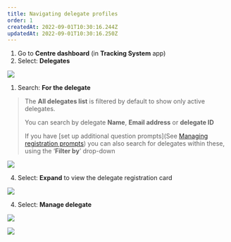 ```yaml
---
title: Navigating delegate profiles
order: 1
createdAt: 2022-09-01T10:30:16.244Z
updatedAt: 2022-09-01T10:30:16.250Z
---
```

1. Go to **Centre dashboard** (in **Tracking System** app) 
2. Select: **Delegates**​

![](/img/ad-5-01-Navigating-profiles.jpg)

1. Search: **For the delegate​**

> The **All delegates list** is filtered by default to show only active delegates.  ​
>
> You can search by delegate ​**Name**, **Email address** or **delegate ID​**
>
> If you have \[set up additional question prompts](See [Managing registration prompts](/user-guide/administrator/02-centre-management/configuring-centre-details/managing-registration-prompts)) you can also search for delegates within these, using the ‘**Filter by**’ drop-down​

![](/img/ad-5-02-Navigating-profiles.jpg)

4. Select: **Expand** to view the delegate registration card​

![](/img/ad-5-03Navigating-profiles.jpg)

4. Select: **Manage delegate​**

![](/img/cm-5-04-Promoting.jpg)

![](/img/ad-4-24-bulk-reg.jpg)